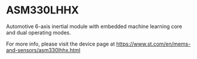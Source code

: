 # ASM330LHHX

Automotive 6-axis inertial module with embedded machine learning core and dual operating modes.

For more info, please visit the device page at https://www.st.com/en/mems-and-sensors/asm330lhhx.html